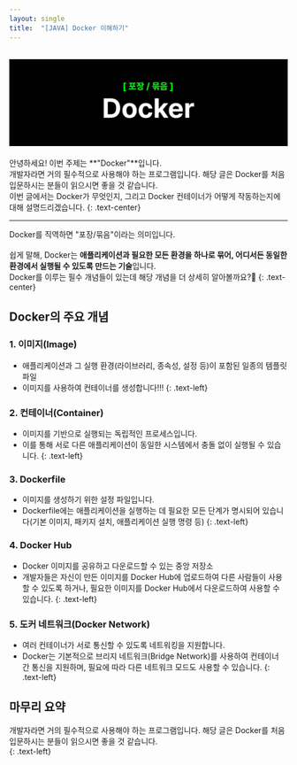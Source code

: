 ```yaml
---
layout: single
title:  "[JAVA] Docker 이해하기"
---
```

  <br>
  <img src="/assets/Docker.png" style="max-width: 100%; height: auto;" /> 
  <br>
  <br>
  안녕하세요! 이번 주제는 **"Docker"**입니다. 
  <br>
  개발자라면 거의 필수적으로 사용해야 하는 프로그램입니다. 해당 글은 Docker를 처음 입문하시는 분들이 읽으시면 좋을 것 같습니다. 
  <br>
  이번 글에서는 Docker가 무엇인지, 그리고 Docker 컨테이너가 어떻게 작동하는지에 대해 설명드리겠습니다.
  {: .text-center}
  
  <hr/>
  
  Docker를 직역하면 "포장/묶음"이라는 의미입니다.  
  <br>
  쉽게 말해, Docker는 **애플리케이션과 필요한 모든 환경을 하나로 묶어, 어디서든 동일한 환경에서 실행될 수 있도록 만드는 기술**입니다. 
  <br>
  Docker를 이루는 필수 개념들이 있는데 해당 개념을 더 상세히 알아볼까요?🏸
  {: .text-center}
  

## Docker의 주요 개념

### 1. 이미지(Image)
- 애플리케이션과 그 실행 환경(라이브러리, 종속성, 설정 등)이 포함된 일종의 템플릿 파일
- 이미지를 사용하여 컨테이너를 생성합니다!!!
{: .text-left}

### 2. 컨테이너(Container)
- 이미지를 기반으로 실행되는 독립적인 프로세스입니다.
- 이를 통해 서로 다른 애플리케이션이 동일한 시스템에서 충돌 없이 실행될 수 있습니다.
{: .text-left}

### 3. Dockerfile
- 이미지를 생성하기 위한 설정 파일입니다.
- Dockerfile에는 애플리케이션을 실행하는 데 필요한 모든 단계가 명시되어 있습니다(기본 이미지, 패키지 설치, 애플리케이션 실행 명령 등)
{: .text-left}

### 4. Docker Hub
- Docker 이미지를 공유하고 다운로드할 수 있는 중앙 저장소
- 개발자들은 자신이 만든 이미지를 Docker Hub에 업로드하여 다른 사람들이 사용할 수 있도록 하거나, 필요한 이미지를 Docker Hub에서 다운로드하여 사용할 수 있습니다.
{: .text-left}

### 5. 도커 네트워크(Docker Network)
- 여러 컨테이너가 서로 통신할 수 있도록 네트워킹을 지원합니다.
- Docker는 기본적으로 브리지 네트워크(Bridge Network)를 사용하여 컨테이너 간 통신을 지원하며, 필요에 따라 다른 네트워크 모드도 사용할 수 있습니다.
{: .text-left}

## 마무리 요약
개발자라면 거의 필수적으로 사용해야 하는 프로그램입니다. 해당 글은 Docker를 처음 입문하시는 분들이 읽으시면 좋을 것 같습니다.
<br>
{: .text-left}

